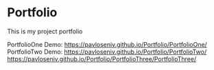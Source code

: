 # Portfolio
This is my project portfolio

PortfolioOne Demo: https://pavloseniv.github.io/Portfolio/PortfolioOne/
<br />
PortfolioTwo Demo: https://pavloseniv.github.io/Portfolio/PortfolioTwo/
<br />
https://pavloseniv.github.io/Portfolio/PortfolioThree/PortfolioThree/
<br />
